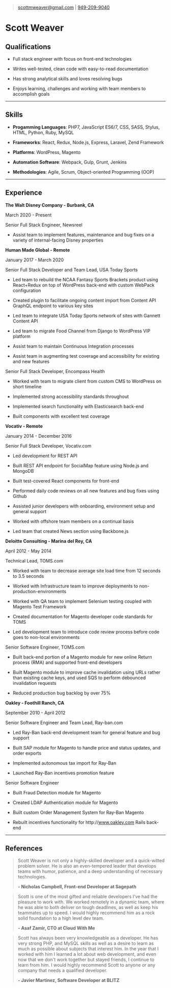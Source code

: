 > [scottmweaver@gmail.com](mailto:scottmweaver@gmail.com) | [949-209-9040](tel:949-209-9040)

# Scott Weaver

## Qualifications


- Full stack engineer with focus on front-end technologies


- Writes well-tested, clean code with easy-to-read documentation


- Has strong analytical skills and loves resolving bugs


- Enjoys learning, challenges and working with team members to accomplish goals


---

## Skills


- **Progamming Languages**: PHP7, JavaScript ES6&#x2F;7, CSS, SASS, Stylus, HTML, Python, Ruby, MySQL


- **Frameworks**: React, Redux, Node.js, Express, Laravel, Zend Framework


- **Platforms**: WordPress, Magento


- **Automation Software**: Webpack, Gulp, Grunt, Jenkins


- **Methodologies**: Agile, Scrum, Object-oriented Programming (OOP)


---

## Experience


**The Walt Disney Company - Burbank, CA**

March 2020 - Present


Senior Full Stack Engineer, Newsreel


- Assist team to implement features, maintenance and bug fixes on a variety of internal-facing Disney properties




**Human Made Global - Remote**

January 2017 - March 2020


Senior Full Stack Developer and Team Lead, USA Today Sports


- Led team to rebuild the NCAA Fantasy Sports Brackets product using React+Redux on top of WordPress back-end with custom WebPack configuration


- Created plugin to facilitate ongoing content import from Content API GraphQL endpoint to various key sites


- Led team to integrate USA Today Sports network of sites with Gannett Content API


- Led team to migrate Food Channel from Django to WordPress VIP platform


- Assist team to maintain Continuous Integration processes


- Assist team in augmenting test coverage and accessibility for existing and new features



Senior Full Stack Developer, Encompass Health


- Worked with team to migrate client from custom CMS to WordPress on short timeline


- Implemented strong accessibility standards throughout


- Implemented search functionality with Elasticsearch back-end


- Built components with excellent test coverage




**Vocativ - Remote**

January 2014 - December 2016


Senior Full Stack Developer, Vocativ.com


- Led development for REST API


- Built REST API endpoint for SocialMap feature using Node.js and MongoDB


- Built test-covered React components for front-end


- Performed daily code reviews on all new features and bug fixes using Github


- Assisted junior developers with onboarding, environment setup and general support


- Worked with offshore team members on a continual basis


- Led team that created News section using Backbone.js




**Deloitte Consulting - Marina del Rey, CA**

April 2012 - May 2014


Technical Lead, TOMS.com


- Worked with team to decrease average site load time from 12 seconds to 3.5 seconds


- Worked with Infrastructure team to improve deployments to non-production-environments


- Worked with QA team to implement Selenium testing coupled with Magento Test Framework


- Created documentation for Magento developer code standards for TOMS


- Led development team to introduce code review process before code goes to non-local environments



Senior Software Engineer, TOMS.com


- Built back-end portion of a Magento module for new online Return process (RMA) and supported front-end developers


- Built Magento module to improve cache invalidation using URLs rather than existing cache keys, and used SQS to perform debounced invalidation requests


- Reduced production bug backlog by over 75%




**Oakley - Foothill Ranch, CA**

September 2010 - April 2012


Senior Software Engineer and Team Lead, Ray-ban.com


- Led Ray-Ban back-end development team for general feature and bug support


- Built SAP module for Magento to handle price and status updates, and order exports


- Implemented autonomous tax import for Ray-Ban


- Launched Ray-Ban incentives promotion feature



Senior Software Engineer


- Built Fraud Detection module for Magento


- Created LDAP Authentication module for Magento


- Built custom Order Management System for Ray-Ban Magento


- Rebuilt incentives functionality for http:&#x2F;&#x2F;www.oakley.com Rails back-end




---

## References


> Scott Weaver is not only a highly-skilled developer and a quick-witted problem solver. He is also an even-tempered leader that develops teams with humor, patience, and a deep understanding of necessary technologies.
>
> **- Nicholas Campbell, Front-end Developer at Sagepath**


> Scott is one of the most gifted and reliable developers I&#39;ve had the pleasure to work with. We worked remotely in a dynamic team, where he was able to both deliver on tough deadlines, as well as keep his teammates up to speed. I would highly recommend him as a rock solid foundation to a high level dev team.
>
> **- Asaf Zamir, CTO at Cloud With Me**


> Scott has always been very knowledgeable as a developer. He has very strong PHP, and MySQL skills as well as a desire to learn as much as possible about subjects that interest him. In the year that I worked with him I learned a lot about web development, and even now that we don&#39;t work together but stayed friends, I continue to learn from him. I would highly recommend Scott to anyone or any company that needs a qualified developer.
>
> **- Javier Martinez, Software Developer at BLITZ**

